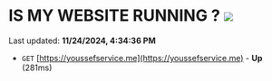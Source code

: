 # IS MY WEBSITE RUNNING ? [![](https://img.shields.io/static/v1?label=Sponsor&message=%E2%9D%A4&logo=GitHub&color=%23fe8e86)](https://github.com/sponsors/Youssef-Lehmam)

Last updated: **11/24/2024, 4:34:36 PM**

- `GET` [https://youssefservice.me](https://youssefservice.me) - **Up** (281ms)
